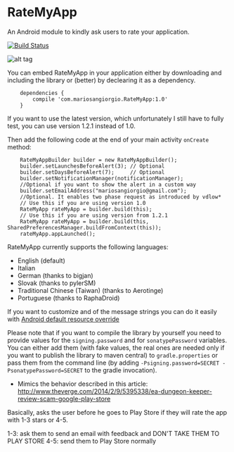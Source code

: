 RateMyApp
=========

An Android module to kindly ask users to rate your application.

[![Build Status](https://travis-ci.org/mariosangiorgio/RateMyApp.png?branch=master)](https://travis-ci.org/mariosangiorgio/RateMyApp)

![alt tag](https://raw.github.com/mariosangiorgio/RateMyApp/master/media/screenshot.png)

You can embed RateMyApp in your application either by downloading and including the library or (better) by declearing it as a dependency.

        dependencies {
            compile 'com.mariosangiorgio.RateMyApp:1.0'
        }

If you want to use the latest version, which unfortunately I still have to fully test, you can use version 1.2.1 instead of 1.0.
    
Then add the following code at the end of your main activity `onCreate` method:

        RateMyAppBuilder builder = new RateMyAppBuilder();
        builder.setLaunchesBeforeAlert(3); // Optional
        builder.setDaysBeforeAlert(7);     // Optional
        builder.setNotificationManager(notificationManager);
        //Optional if you want to show the alert in a custom way
        builder.setEmailAddress("mariosangiorgio@gmail.com");
        //Optional. It enables two phase request as introduced by vdlow*
        // Use this if you are using version 1.0
        RateMyApp rateMyApp = builder.build(this);
        // Use this if you are using version from 1.2.1
        RateMyApp rateMyApp = builder.build(this, SharedPreferencesManager.buildFromContext(this));
        rateMyApp.appLaunched();

RateMyApp currently supports the following languages:

 * English (default)
 * Italian
 * German (thanks to bigjan)
 * Slovak (thanks to pylerSM)
 * Traditional Chinese (Taiwan) (thanks to Aerotinge)
 * Portuguese (thanks to RaphaDroid)

If you want to customize and of the message strings you can do it easily with [Android default resource override](http://stackoverflow.com/questions/4263259/replace-or-override-string-in-android-library-project)

Please note that if you want to compile the library by yourself you need to provide values for the `signing.password` and for `sonatypePassword` variables. You can either add them (with fake values, the real ones are needed only if you want to publish the library to maven central) to `gradle.properties` or pass them from the command line (by adding `-Psigning.password=SECRET -PsonatypePassword=SECRET` to the gradle invocation).

* Mimics the behavior described in this article: http://www.theverge.com/2014/2/9/5395338/ea-dungeon-keeper-review-scam-google-play-store

Basically, asks the user before he goes to Play Store if they will rate the app with 1-3 stars or 4-5.

1-3: ask them to send an email with feedback and DON'T TAKE THEM TO PLAY STORE
4-5: send them to Play Store normally
